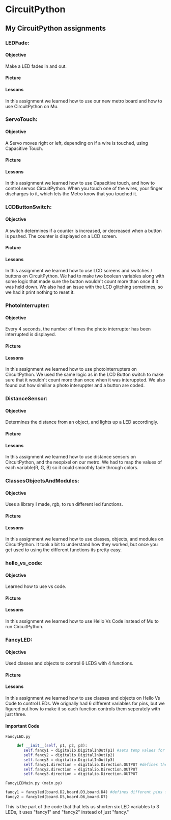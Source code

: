 # CircuitPython
## My CircuitPython assignments

### LEDFade:
#### Objective
Make a LED fades in and out.
#### Picture

#### Lessons
In this assignment we learned how to use our new metro board and how to use CircuitPython on Mu.


  

### ServoTouch:
#### Objective
A Servo moves right or left, depending on if a wire is touched, using Capacitive Touch.
#### Picture

#### Lessons
In this assignment we learned how to use Capacitive touch, and how to control servos CircuitPython. When you touch one of the wires, your finger discharges to it, which lets the Metro know that you touched it.  


### LCDButtonSwitch:
#### Objective
A switch determines if a counter is increased, or decreased when a button is pushed. The counter is displayed on a LCD screen.
#### Picture

#### Lessons
In this assignment we learned how to use LCD screens and switches / buttons on CircuitPython. We had to make two boolean variables along with some logic that made sure the button wouldn't count more than once if it was held down. We also had an issue with the LCD glitching sometimes, so we had it print nothing to reset it.  


### PhotoInterrupter:
#### Objective
Every 4 seconds, the number of times the photo interrupter has been interrupted is displayed.
#### Picture

#### Lessons
In this assignment we learned how to use photointerrupters on CircuitPython. We used the same logic as in the LCD Button switch to make sure that it wouldn't count more than once when it was interuppted. We also found out how similiar a photo interuppter and a button are coded. 


### DistanceSensor:
#### Objective
Determines the distance from an object, and lights up a LED accordingly.
#### Picture

#### Lessons
In this assignment we learned how to use distance sensors on CircuitPython, and the neopixel on our metro. We had to map the values of each variable(R, G, B) so it could smoothly fade through colors. 


### ClassesObjectsAndModules:
#### Objective
Uses a library I made, rgb, to run different led functions.
#### Picture

#### Lessons
In this assignment we learned how to use classes, objects, and modules on CircuitPython. It took a bit to understand how they worked, but once you get used to using the different functions its pretty easy. 


### hello_vs_code:
#### Objective
Learned how to use vs code.
#### Picture

#### Lessons
In this assignment we learned how to use Hello Vs Code instead of Mu to run CircuitPython.


### FancyLED:
#### Objective
Used classes and objects to control 6 LEDS with 4 functions.
#### Picture

#### Lessons
In this assignment we learned how to use classes and objects on Hello Vs Code to control LEDs. We orignally had 6 different variables for pins, but we figured out how to make it so each function controls them seperately with just three. 
#### Important Code
`FancyLED.py`
``` python
     def __init__(self, p1, p2, p3):
        self.fancy1 = digitalio.DigitalInOut(p1) #sets temp values for p1/2/3
        self.fancy2 = digitalio.DigitalInOut(p2)
        self.fancy3 = digitalio.DigitalInOut(p3)
        self.fancy1.direction = digitalio.Direction.OUTPUT #defines them as outputs
        self.fancy2.direction = digitalio.Direction.OUTPUT
        self.fancy3.direction = digitalio.Direction.OUTPUT  
```
`FancyLEDMain.py (main.py)`
```python
fancy1 = fancyled(board.D2,board.D3,board.D4) #defines different pins for each function
fancy2 = fancyled(board.D5,board.D6,board.D7)
```
This is the part of the code that that lets us shorten six LED variables to 3 LEDs, it uses "fancy1" and "fancy2" instead of just "fancy."